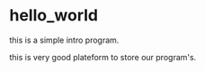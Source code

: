 # hello_world
this is a simple intro program.


this  is very good plateform to store our program's.
